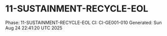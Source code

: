 # 11-SUSTAINMENT-RECYCLE-EOL
Phase: 11-SUSTAINMENT-RECYCLE-EOL
CI: CI-GE001-010
Generated: Sun Aug 24 22:41:20 UTC 2025

